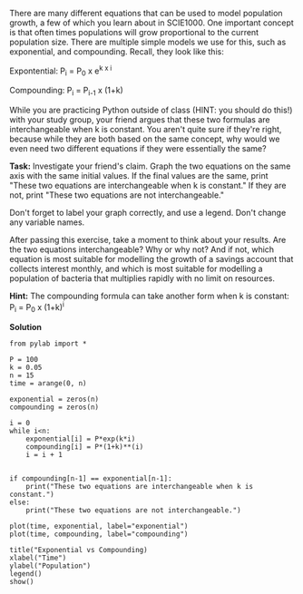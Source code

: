 

There are many different equations that can be used to model population growth, a few of which you learn about in SCIE1000. One important concept is that often times populations will grow proportional to the current population size. There are multiple simple models we use for this, such as exponential, and compounding. Recall, they look like this:

Expontential: P<sub>i</sub> = P<sub>0</sub> x e<sup>k x i</sup>

Compounding: P<sub>i</sub> = P<sub>i-1</sub> x (1+k)

While you are practicing Python outside of class (HINT: you should do this!) with your study group, your friend argues that these two formulas are interchangeable when k is constant. You aren't quite sure if they're right, because while they are both based on the same concept, why would we even need two different equations if they were essentially the same?

**Task:** Investigate your friend's claim. Graph the two equations on the same axis with the same initial values. If the final values are the same, print "These two equations are interchangeable when k is constant." If they are not, print "These two equations are not interchangeable."

Don't forget to label your graph correctly, and use a legend. Don't change any variable names.

After passing this exercise, take a moment to think about your results. Are the two equations interchangeable? Why or why not? And if not, which equation is most suitable for modelling the growth of a savings account that collects interest monthly, and which is most suitable for modelling a population of bacteria that multiplies rapidly with no limit on resources.

**Hint:** The compounding formula can take another form when k is constant: P<sub>i</sub> = P<sub>0</sub> x (1+k)<sup>i</sup>

**Solution**

````
from pylab import *

P = 100
k = 0.05
n = 15
time = arange(0, n)

exponential = zeros(n)
compounding = zeros(n)

i = 0
while i<n:
    exponential[i] = P*exp(k*i)
    compounding[i] = P*(1+k)**(i)
    i = i + 1


if compounding[n-1] == exponential[n-1]:
    print("These two equations are interchangeable when k is constant.")
else:
    print("These two equations are not interchangeable.")

plot(time, exponential, label="exponential")
plot(time, compounding, label="compounding")

title("Exponential vs Compounding)
xlabel("Time")
ylabel("Population")
legend()
show()

````
